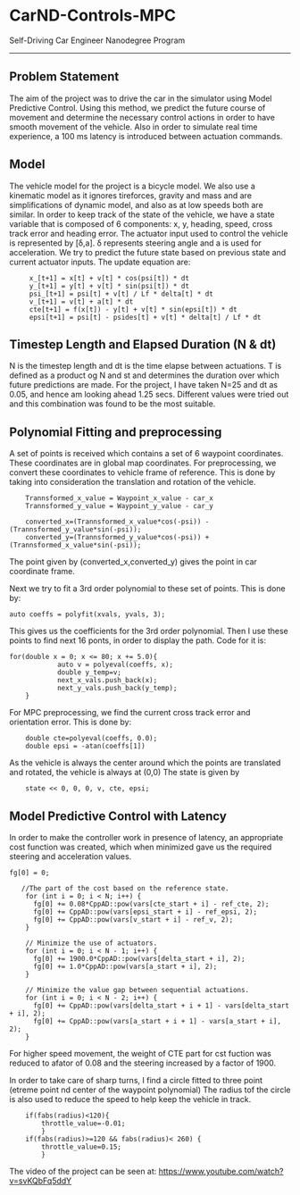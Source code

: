 # CarND-Controls-MPC
Self-Driving Car Engineer Nanodegree Program

---

## Problem Statement
The aim of the project was to drive the car in the simulator using Model Predictive Control. Using this method,
we predict the future course of movement and determine the necessary control actions in order to have smooth movement of the vehicle. Also
in order to simulate real time experience, a 100 ms latency is introduced between actuation commands.

## Model
The vehicle model for the project is a bicycle model. We also use a kinematic model as it ignores tireforces, gravity and mass and are simplifications of dynamic model, and also as at low speeds both are similar. In order to keep track of the state 
of the vehicle, we have a state variable that is composed of 6 components: x, y, heading, speed, cross track error and heading
error.
The actuator input used to control the vehicle is represented by  [δ,a]. δ represents steering angle and a is used for acceleration.
We try to predict the future state based on previous state and current actuator inputs. The update equation are:

	
		 x_[t+1] = x[t] + v[t] * cos(psi[t]) * dt
		 y_[t+1] = y[t] + v[t] * sin(psi[t]) * dt
		 psi_[t+1] = psi[t] + v[t] / Lf * delta[t] * dt
		 v_[t+1] = v[t] + a[t] * dt
		 cte[t+1] = f(x[t]) - y[t] + v[t] * sin(epsi[t]) * dt
		 epsi[t+1] = psi[t] - psides[t] + v[t] * delta[t] / Lf * dt


## Timestep Length and Elapsed Duration (N & dt)
N is the timestep length and dt is the time elapse between actuations. T is defined as a product og N and st
and determines the duration over which future predictions are made. For the project, I have taken N=25 and dt as 
0.05, and hence am looking ahead 1.25 secs. Different values were tried out and this combination was found to be the most suitable.

## Polynomial Fitting and preprocessing
A set of points is received which contains a set of 6 waypoint coordinates. These coordinates are in global map coordinates.
For preprocessing, we convert these coordinates to vehicle frame of reference. This is done by taking
into consideration the translation and rotation of the vehicle. 


		Trannsformed_x_value = Waypoint_x_value - car_x
		Trannsformed_y_value = Waypoint_y_value - car_y

		converted_x=(Trannsformed_x_value*cos(-psi)) - (Trannsformed_y_value*sin(-psi));
		converted_y=(Trannsformed_y_value*cos(-psi)) + (Trannsformed_x_value*sin(-psi));


The point given by (converted_x,converted_y) gives the point in car coordinate frame.

Next we try to fit a 3rd order polynomial to these set of points. This is done by:


	auto coeffs = polyfit(xvals, yvals, 3);


This gives us the coefficients for the 3rd order polynomial. Then I use these points to find next 16 ponts,
in order to display the path. Code for it is:

	for(double x = 0; x <= 80; x += 5.0){
				auto v = polyeval(coeffs, x);
				double y_temp=v;
				next_x_vals.push_back(x);
				next_y_vals.push_back(y_temp);
		}

 
 For MPC preprocessing, we find the current cross track error and orientation error. This is done by:

		double cte=polyeval(coeffs, 0.0);
		double epsi = -atan(coeffs[1])

 
 As the vehicle is always the center around which the points are translated and rotated, the vehicle is always at (0,0)
The state is given by 

		state << 0, 0, 0, v, cte, epsi;


## Model Predictive Control with Latency

In order to make the controller work in presence of latency, an appropriate cost function was created,
which when minimized gave us the required steering and acceleration values. 


	fg[0] = 0;

	   //The part of the cost based on the reference state.
	    for (int i = 0; i < N; i++) {
	      fg[0] += 0.08*CppAD::pow(vars[cte_start + i] - ref_cte, 2);
	      fg[0] += CppAD::pow(vars[epsi_start + i] - ref_epsi, 2);
	      fg[0] += CppAD::pow(vars[v_start + i] - ref_v, 2);
	    }

	    // Minimize the use of actuators.
	    for (int i = 0; i < N - 1; i++) {
	      fg[0] += 1900.0*CppAD::pow(vars[delta_start + i], 2);
	      fg[0] += 1.0*CppAD::pow(vars[a_start + i], 2);
	    }

	    // Minimize the value gap between sequential actuations.
	    for (int i = 0; i < N - 2; i++) {
	      fg[0] += CppAD::pow(vars[delta_start + i + 1] - vars[delta_start + i], 2);
	      fg[0] += CppAD::pow(vars[a_start + i + 1] - vars[a_start + i], 2);
	    }

For higher speed movement, the weight of CTE part for cst fuction was reduced to afator of 0.08 and the 
steering increased by a factor of 1900.

In order to take care of sharp turns, I find a circle fitted to three point (etreme point nd center of the waypoint polynomial)
The radius tof the circle is also used to reduce the speed to help keep the vehicle in track.


		if(fabs(radius)<120){
			throttle_value=-0.01;
			}
		if(fabs(radius)>=120 && fabs(radius)< 260) {
			throttle_value=0.15;
			}


The video of the project can be seen at:
https://www.youtube.com/watch?v=svKQbFq5ddY








